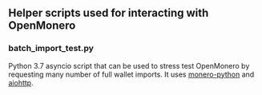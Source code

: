 ## Helper scripts used for interacting with OpenMonero

### batch_import_test.py

Python 3.7 asyncio script that can be used to stress test
OpenMonero by requesting many number of full wallet imports. It uses [monero-python](https://github.com/monero-ecosystem/monero-python) and [aiohttp](https://github.com/aio-libs/aiohttp).


